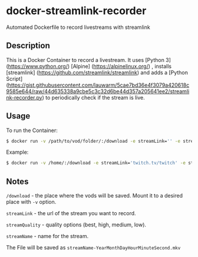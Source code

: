 # docker-streamlink-recorder
Automated Dockerfile to record livestreams with streamlink

## Description
This is a Docker Container to record a livestream. It uses [Python 3] (https://www.python.org/) [Alpine] (https://alpinelinux.org/) , installs [streamlink] (https://github.com/streamlink/streamlink) and adds a [Python Script] (https://gist.githubusercontent.com/lauwarm/5cae7bd36e4f3079a420618c9585e644/raw/44d635338a9cbe5c3c32d6be44d357a205641ee2/streamlink-recorder.py) to periodically check if the stream is live.

## Usage
To run the Container:
```bash
$ docker run -v /path/to/vod/folder/:/download -e streamLink='' -e streamQuality='' -e streamName='' lauwarm/streamlink-recorder
```

Example:
```bash
$ docker run -v /home/:/download -e streamLink='twitch.tv/twitch' -e streamQuality='best' -e streamName='twitch' lauwarm/streamlink-recorder
```

## Notes

`/download` - the place where the vods will be saved. Mount it to a desired place with `-v` option.

`streamLink` - the url of the stream you want to record.

`streamQuality` - quality options (best, high, medium, low).

`streamName` - name for the stream.

The File will be saved as `streamName-YearMonthDayHourMinuteSecond.mkv`
